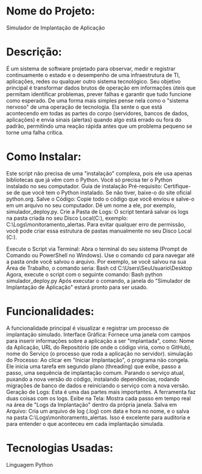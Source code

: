 # Nome do Projeto:
Simulador de Implantação de Aplicação

# Descrição:
É um sistema de software projetado para observar, medir e registrar continuamente o estado e o desempenho de uma infraestrutura de TI, aplicações, redes ou qualquer outro sistema tecnológico.
Seu objetivo principal é transformar dados brutos de operação em informações úteis que permitam identificar problemas, prever falhas e garantir que tudo funcione como esperado.
De uma forma mais simples pense nela como o "sistema nervoso" de uma operação de tecnologia. Ela sente o que está acontecendo em todas as partes do corpo (servidores, bancos de dados, aplicações) e envia sinais (alertas) quando algo está errado ou fora do padrão, permitindo uma reação rápida antes que um problema pequeno se torne uma falha crítica.

# Como Instalar: 
Este script não precisa de uma "instalação" complexa, pois ele usa apenas bibliotecas que já vêm com o Python. Você só precisa ter o Python instalado no seu computador.
Guia de instalação
Pré-requisito: Certifique-se de que você tem o Python instalado. Se não tiver, baixe-o do site oficial python.org.
Salve o Código: Copie todo o código que você enviou e salve-o em um arquivo no seu computador. Dê um nome a ele, por exemplo, simulador_deploy.py.
Crie a Pasta de Logs: O script tentará salvar os logs na pasta criada no seu Disco Local(C:), exemplo: C:\Logs\monitoramento_alertas. Para evitar qualquer erro de permissão, você pode criar essa estrutura de pastas manualmente no seu Disco Local (C:).

Execute o Script via Terminal:
Abra o terminal do seu sistema (Prompt de Comando ou PowerShell no Windows).
Use o comando cd para navegar até a pasta onde você salvou o arquivo. Por exemplo, se você salvou na sua Área de Trabalho, o comando seria:
Bash
cd C:\Users\SeuUsuario\Desktop
Agora, execute o script com o seguinte comando:
Bash
python simulador_deploy.py
Após executar o comando, a janela do "Simulador de Implantação de Aplicação" estará pronto para ser usado.


# Funcionalidades:
A funcionalidade principal é visualizar e registrar um processo de implantação simulado.
Interface Gráfica: Fornece uma janela com campos para inserir informações sobre a aplicação a ser "implantada", como: Nome da Aplicação, URL do Repositório (de onde o código viria, como o GitHub), nome do Serviço (o processo que roda a aplicação no servidor).
simulação do Processo: Ao clicar em "Iniciar Implantação", o programa não congela. Ele inicia uma tarefa em segundo plano (threading) que exibe, passo a passo, uma sequência de implantação comum. Parando o serviço atual, puxando a nova versão do código, instalando dependências, rodando migrações de banco de dados e reiniciando o serviço com a nova versão.
Geração de Logs: Esta é uma das partes mais importantes. A ferramenta faz duas coisas com os logs.
Exibe na Tela: Mostra cada passo em tempo real na área de "Logs da Implantação" dentro da própria janela.
Salva em Arquivo: Cria um arquivo de log (.log) com data e hora no nome, e o salva na pasta C:\Logs\monitoramento_alertas. Isso é excelente para auditoria e para entender o que aconteceu em cada implantação simulada.

# Tecnologias Usadas:
Linguagem Python
